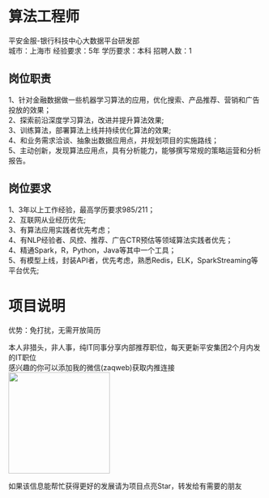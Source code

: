 # 算法工程师
平安金服-银行科技中心大数据平台研发部  
城市：上海市 经验要求：5年 学历要求：本科  招聘人数：1

## 岗位职责
1、针对金融数据做一些机器学习算法的应用，优化搜索、产品推荐、营销和广告投放的效果；   
2、探索前沿深度学习算法，改进并提升算法效果;   
3、训练算法，部署算法上线并持续优化算法的效果;   
4、和业务需求洽谈、抽象出数据应用点，并规划项目的实施路线；   
5、主动创新，发现算法应用点，具有分析能力，能够撰写常规的策略运营和分析报告。

## 岗位要求
1、3年以上工作经验，最高学历要求985/211；   
2、互联网从业经历优先;   
3、有算法应用实践者优先考虑；   
4、有NLP经验者、风控、推荐、广告CTR预估等领域算法实践者优先；   
4、精通Spark，R，Python，Java等其中一个工具；   
5、有模型上线，封装API者，优先考虑，熟悉Redis，ELK，SparkStreaming等平台优先;

# 项目说明

优势：免打扰，无需开放简历

本人非猎头，非人事，纯IT同事分享内部推荐职位，每天更新平安集团2个月内发的IT职位  
感兴趣的你可以添加我的微信(zaqweb)获取内推连接  
<img src="https://github.com/zaqweb/PA-IT-JOBS/blob/master/WechatICode.jpeg"  height="200" width="200">

如果该信息能帮忙获得更好的发展请为项目点亮Star，转发给有需要的朋友




